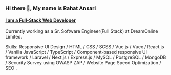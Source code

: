### Hi there 👋, My name is Rahat Ansari
#### [I am a Full-Stack Web Developer](https://rahat-ansari.github.io/portfolio/)

Currently working as a Sr. Software Engineer(Full Stack) at DreamOnline Limited.

Skills:  Responsive UI Design / HTML / CSS / SCSS / Vue.js / Vuex / React.js / Vanilla JavaScript / TypeScript / Component-based responsive UI framework / Laravel / Next.js / Express.js / MySQL / PostgreSQL / MongoDB / Security Survey using OWASP ZAP / Website Page Speed Optimization / SEO .








